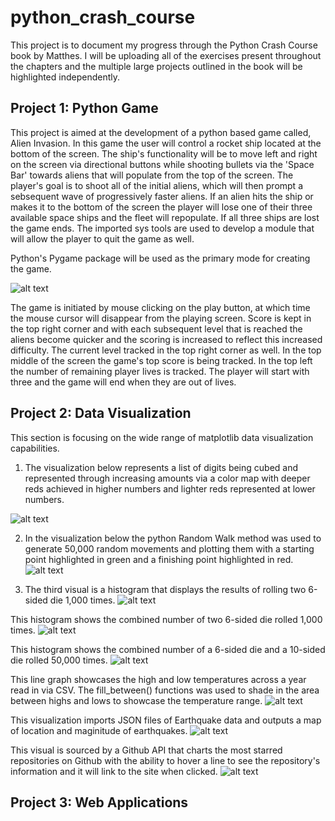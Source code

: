 # python_crash_course

 This project is to document my progress through the Python Crash Course book by Matthes. I will be uploading all of the exercises present throughout the chapters and the multiple large projects outlined in the book will be highlighted independently. 


## Project 1: Python Game
This project is aimed at the development of a python based game called, Alien Invasion. In this game the user will control a rocket ship located at the bottom of the screen. The ship's functionality will be to move left and right on the screen via directional buttons while shooting bullets via the 'Space Bar' towards aliens that will populate from the top of the screen. The player's goal is to shoot all of the initial aliens, which will then prompt a sebsequent wave of progressively faster aliens. If an alien hits the ship or makes it to the bottom of the screen the player will lose one of their three available space ships and the fleet will repopulate. If all three ships are lost the game ends. The imported sys tools are used to develop a module that will allow the player to quit the game as well. 

Python's Pygame package will be used as the primary mode for creating the game. 

![alt text](https://github.com/bwengerDU/python_crash_course/blob/main/images/final_alien_invasion.png)

The game is initiated by mouse clicking on the play button, at which time the mouse cursor will disappear from the playing screen. Score is kept in the top right corner and with each subsequent level that is reached the aliens become quicker and the scoring is increased to reflect this increased difficulty. The current level tracked in the top right corner as well. In the top middle of the screen the game's top score is being tracked. In the top left the number of remaining player lives is tracked. The player will start with three and the game will end when they are out of lives. 
## Project 2: Data Visualization
This section is focusing on the wide range of matplotlib data visualization capabilities. 

1) The visualization below represents a list of digits being cubed and represented through increasing amounts via a color map with deeper reds achieved in higher numbers and lighter reds represented at lower numbers. 

![alt text](https://github.com/bwengerDU/python_crash_course/blob/main/images/colormap.png)

2) In the visualization below the python Random Walk method was used to generate 50,000 random movements and plotting them with a starting point highlighted in green and a finishing point highlighted in red. 
![alt text](https://github.com/bwengerDU/python_crash_course/blob/main/images/rw.png)

3) The third visual is a histogram that displays the results of rolling two 6-sided die 1,000 times. 
![alt text](https://github.com/bwengerDU/python_crash_course/blob/main/images/histogram1.png)

This histogram shows the combined number of two 6-sided die rolled 1,000 times. 
![alt text](https://github.com/bwengerDU/python_crash_course/blob/main/images/histogram2.png)

This histogram shows the combined number of a 6-sided die and a 10-sided die rolled 50,000 times. 
![alt text](https://github.com/bwengerDU/python_crash_course/blob/main/images/histogram3.png)

This line graph showcases the high and low temperatures across a year read in via CSV. The fill_between() functions was used to shade in the area between highs and lows to showcase the temperature range. 
![alt text](https://github.com/bwengerDU/python_crash_course/blob/main/images/sitkahl.png)

This visualization imports JSON files of Earthquake data and outputs a map of location and maginitude of earthquakes. 
![alt text](https://github.com/bwengerDU/python_crash_course/blob/main/images/eqmap.png)

This visual is sourced by a Github API that charts the most starred repositories on Github with the ability to hover a line to see the repository's information and it will link to the site when clicked. 
![alt text](https://github.com/bwengerDU/python_crash_course/blob/main/images/api.png)
## Project 3: Web Applications

